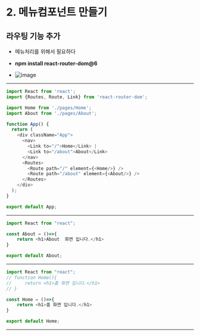 # 2. 메뉴컴포넌트 만들기

## 라우팅 기능 추가
- 메뉴처리를 위해서 필요하다
- **npm install react-router-dom@6**

- ![image](https://github.com/user-attachments/assets/ab029204-199d-4ee3-ab28-f0f1179248b1)

---  
```javascript
import React from 'react';
import {Routes, Route, Link} from 'react-router-dom';

import Home from './pages/Home';
import About from './pages/About';

function App() {
  return (
    <div className="App">
      <nav>
        <Link to="/">Home</Link> |  
        <Link to="/about">About</Link>
      </nav>
      <Routes>
        <Route path="/" element={<Home/>} />
        <Route path="/about" element={<About/>} />
      </Routes>
    </div>
  );
}

export default App;
```
--- 

```javascript
import React from "react";

const About = ()=>{
    return <h1>About  화면 입니다.</h1>
}

export default About;
```

--- 

```javascript
import React from "react";
// function Home(){
//     return <h1>홈 화면 입니다.</h1>
// }

const Home = ()=>{
    return <h1>홈 화면 입니다.</h1>
}

export default Home;
```
  --- 
